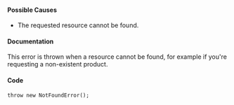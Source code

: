 #### Possible Causes

-   The requested resource cannot be found.

#### Documentation

This error is thrown when a resource cannot be found, for example if you're requesting a non-existent product.

#### Code

```tsx
throw new NotFoundError();
```
